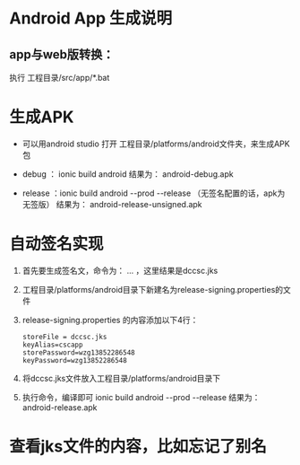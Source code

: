 # Android App 生成说明


## app与web版转换：
执行 工程目录/src/app/*.bat

# 生成APK
* 可以用android studio 打开 工程目录/platforms/android文件夹，来生成APK包

* debug ： ionic build android
	结果为： android-debug.apk
* release ：ionic build android --prod --release （无签名配置的话，apk为无签版）
	结果为： android-release-unsigned.apk

# 自动签名实现

1. 首先要生成签名文，命令为： ... ，这里结果是dccsc.jks
2.  工程目录/platforms/android目录下新建名为release-signing.properties的文件
3. release-signing.properties 的内容添加以下4行：
	```
	storeFile = dccsc.jks
	keyAlias=cscapp
	storePassword=wzg13852286548
	keyPassword=wzg13852286548
	```
4. 将dccsc.jks文件放入工程目录/platforms/android目录下

5. 执行命令，编译即可
ionic build android --prod --release
	结果为： android-release.apk

# 查看jks文件的内容，比如忘记了别名
```keytool -list  -v -keystore F:\appCode\Git\cscApp\platforms\android\dccsc.jks